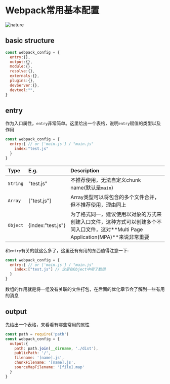 
# Webpack常用基本配置
![nature][nature]
## basic structure
```javascript
const webpack_config = {
  entry:{},
  output:{},
  module:{},
  resolve:{},
  externals:{},
  plugins:{},
  devServer:{},
  devtool:"",
}
```
## entry
作为入口属性，``entry``非常简单。这里给出一个表格，说明``entry``赋值的类型以及作用
```javascript
const webpack_config = {
  entry:{ // or ['main.js'] / "main.js"
    index:"test.js"
  }
}
```
|Type|E.g.|Description|
|:--|:--|:--|
|``String``|"test.js"|不推荐使用，无法自定义chunk name(默认是``main``)|
|``Array``|["test.js"]|Array类型可以将包含的多个文件合并，但不推荐使用，理由同上|
|``Object``|{index:"test.js"}|为了格式同一，建议使用以对象的方式来创建入口文件，这种方式可以创建多个不同入口文件，这对**Multi Page Application(MPA)**来说非常重要|

和``entry``有关的就这么多了，这里还有有用的东西值得注意一下:
```javascript
const webpack_config = {
  entry:{ // or ['main.js'] / "main.js"
    index:["test.js"] // 这里在Object中用了数组
  }
}
```
数组的作用就是将一组没有关联的文件打包，在后面的优化章节会了解到一些有用的消息
## output
先给出一个表格，来看看有哪些常用的属性
```javascript
const path = require('path')
const webpack_config = {
  output:{
    path: path.join(__dirname, './dist'),
    publicPath: '/',
    filename: '[name].js',
    chunkFilename: '[name].js',
    sourceMapFilename: '[file].map'
  }
}
```














[nature]:https://unsplash.it/980/100/?random
